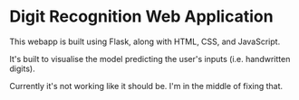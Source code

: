 # Digit Recognition Web Application
This webapp is built using Flask, along with HTML, CSS, and JavaScript. 

It's built to visualise the model predicting the user's inputs (i.e. handwritten digits).

Currently it's not working like it should be. I'm in the middle of fixing that.
